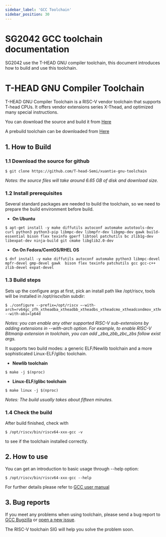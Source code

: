 ```yaml
---
sidebar_label: 'GCC Toolchain'
sidebar_position: 30
---
```


# SG2042 GCC toolchain documentation
SG2042 use the T-HEAD GNU compiler toolchain, this document introduces how to build and use this toolchain.

# T-HEAD GNU Compiler Toolchain
T-HEAD GNU Compiler Toolchain is a RISC-V vendor toolchain that supports T-head CPUs. It offers vendor extensions series X-Thead, and optimized many special instructions.   

You can download the source and build it from [Here](https://github.com/T-head-Semi/xuantie-gnu-toolchain)

A prebuild toolchain can be downloaded from [Here](https://occ.t-head.cn/community/download)

## 1. How to Build
### 1.1 Download the source for github

``````
$ git clone https://github.com/T-head-Semi/xuantie-gnu-toolchain
``````

*Notes: the source files will take around 6.65 GB of disk and download size.*

### 1.2 Install prerequisites

Several standard packages are needed to build the toolchain, so we need to prepare the build environment before build.

- **On Ubuntu**
``````
$ apt-get install -y make diffutils autoconf automake autotools-dev curl python3 python3-pip libmpc-dev libmpfr-dev libgmp-dev gawk build-essential bison flex texinfo gperf libtool patchutils bc zlib1g-dev libexpat-dev ninja-build git cmake libglib2.0-dev
``````

- **On On Fedora/CentOS/RHEL OS**
``````
$ dnf install -y make diffutils autoconf automake python3 libmpc-devel mpfr-devel gmp-devel gawk  bison flex texinfo patchutils gcc gcc-c++ zlib-devel expat-devel
``````

### 1.3 Build steps
Sets up the configure args at first, pick an install path like /opt/riscv, tools will be installed in /opt/riscv/bin subdir:

``````
$ ./configure --prefix=/opt/riscv –-with-arch=rv64gc_zfh_xtheadba_xtheadbb_xtheadbs_xtheadcmo_xtheadcondmov_xtheadfmemidx_xtheadfmv_xtheadint_xtheadmac_xtheadmemidx_xtheadmempair_xtheadsync --with-abi=lp64d
``````

*Notes: you can enable any other supported RISC-V sub-extensions by adding extensions in --with-arch option. For example, to enable RISC-V Bitmanip extension in toolchain, you can add _zba_zbb_zbc_zbs follow exist args.*  

It supports two build modes: a generic ELF/Newlib toolchain and a more sophisticated Linux-ELF/glibc toolchain.

- **Newlib toolchain**

``````
$ make -j $(nproc)
``````

- **Linux-ELF/glibc toolchain**

``````
$ make linux -j $(nproc)
``````

*Notes: The build usually takes about fifteen minutes.*

### 1.4 Check the build
After build finished, check with
``````
$ /opt/riscv/bin/riscv64-xxx-gcc -v
``````

to see if the toolchain installed correctly.

## 2. How to use
You can get an introduction to basic usage through --help option:
``````
$ /opt/riscv/bin/riscv64-xxx-gcc --help
``````

For further details please refer to [GCC user manual](https://gcc.gnu.org/onlinedocs/gcc-13.2.0/gcc/)

## 3. Bug reports
If you meet any problems when using toolchain, please send a bug report to [GCC Bugzilla](https://gcc.gnu.org/bugzilla) or [open a new issue](https://github.com/riscv-collab/riscv-gnu-toolchain/issues).

The RISC-V toolchain SIG will help you solve the problem soon.